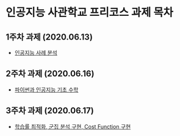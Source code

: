 # 인공지능 사관학교 프리코스 과제 목차

## 1주차 과제 (2020.06.13)
* [인공지능 사례 분석](https://github.com/lugia574/wa-/blob/master/Untitled0.ipynb)

## 2주차 과제 (2020.06.16)
* [파이썬과 인공지능 기초 수학](https://github.com/lugia574/wa-/blob/master/2%EC%A3%BC%EC%B0%A8%EA%B3%BC%EC%A0%9C.ipynb)

## 3주차 과제 (2020.06.17)
* [학습률 최적화, 군집 분석 구현, Cost Function 구현](https://github.com/lugia574/wa-/blob/master/3%EC%A3%BC%EC%B0%A8_%EA%B3%BC%EC%A0%9C_jpynd.ipynb)
